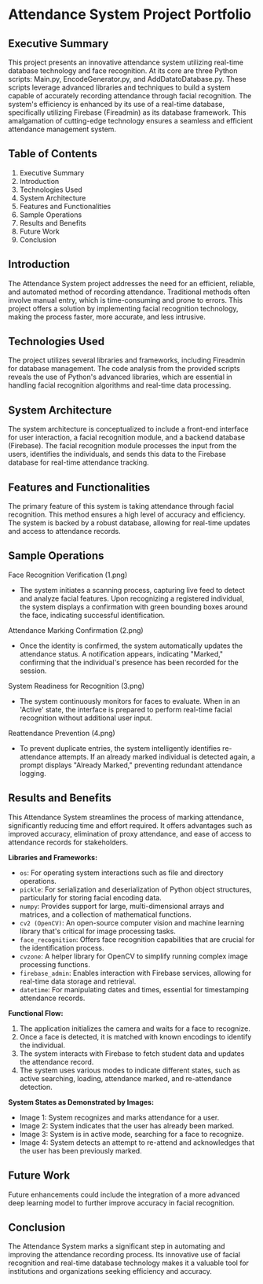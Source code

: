 # Attendance System Project Portfolio
## Executive Summary
This project presents an innovative attendance system utilizing real-time database technology and face recognition. At its core are three Python scripts: Main.py, EncodeGenerator.py, and AddDatatoDatabase.py. These scripts leverage advanced libraries and techniques to build a system capable of accurately recording attendance through facial recognition. The system's efficiency is enhanced by its use of a real-time database, specifically utilizing Firebase (Fireadmin) as its database framework. This amalgamation of cutting-edge technology ensures a seamless and efficient attendance management system.

## Table of Contents
1. Executive Summary
2. Introduction
3. Technologies Used
4. System Architecture
5. Features and Functionalities
6. Sample Operations
7. Results and Benefits
8. Future Work
9. Conclusion

## Introduction
The Attendance System project addresses the need for an efficient, reliable, and automated method of recording attendance. Traditional methods often involve manual entry, which is time-consuming and prone to errors. This project offers a solution by implementing facial recognition technology, making the process faster, more accurate, and less intrusive.

## Technologies Used
The project utilizes several libraries and frameworks, including Fireadmin for database management. The code analysis from the provided scripts reveals the use of Python's advanced libraries, which are essential in handling facial recognition algorithms and real-time data processing.

## System Architecture
The system architecture is conceptualized to include a front-end interface for user interaction, a facial recognition module, and a backend database (Firebase). The facial recognition module processes the input from the users, identifies the individuals, and sends this data to the Firebase database for real-time attendance tracking.

## Features and Functionalities
The primary feature of this system is taking attendance through facial recognition. This method ensures a high level of accuracy and efficiency. The system is backed by a robust database, allowing for real-time updates and access to attendance records.

## Sample Operations
Face Recognition Verification (1.png)
- The system initiates a scanning process, capturing live feed to detect and analyze facial features. Upon recognizing a registered individual, the system displays a confirmation with green bounding boxes around the face, indicating successful identification.

Attendance Marking Confirmation (2.png)
- Once the identity is confirmed, the system automatically updates the attendance status. A notification appears, indicating "Marked," confirming that the individual's presence has been recorded for the session.

System Readiness for Recognition (3.png)
- The system continuously monitors for faces to evaluate. When in an 'Active' state, the interface is prepared to perform real-time facial recognition without additional user input.

Reattendance Prevention (4.png)
- To prevent duplicate entries, the system intelligently identifies re-attendance attempts. If an already marked individual is detected again, a prompt displays "Already Marked," preventing redundant attendance logging.

## Results and Benefits
This Attendance System streamlines the process of marking attendance, significantly reducing time and effort required. It offers advantages such as improved accuracy, elimination of proxy attendance, and ease of access to attendance records for stakeholders.

**Libraries and Frameworks:**
- `os`: For operating system interactions such as file and directory operations.
- `pickle`: For serialization and deserialization of Python object structures, particularly for storing facial encoding data.
- `numpy`: Provides support for large, multi-dimensional arrays and matrices, and a collection of mathematical functions.
- `cv2 (OpenCV)`: An open-source computer vision and machine learning library that's critical for image processing tasks.
- `face_recognition`: Offers face recognition capabilities that are crucial for the identification process.
- `cvzone`: A helper library for OpenCV to simplify running complex image processing functions.
- `firebase_admin`: Enables interaction with Firebase services, allowing for real-time data storage and retrieval.
- `datetime`: For manipulating dates and times, essential for timestamping attendance records.

**Functional Flow:**
1. The application initializes the camera and waits for a face to recognize.
2. Once a face is detected, it is matched with known encodings to identify the individual.
3. The system interacts with Firebase to fetch student data and updates the attendance record.
4. The system uses various modes to indicate different states, such as active searching, loading, attendance marked, and re-attendance detection.

**System States as Demonstrated by Images:**
- Image 1: System recognizes and marks attendance for a user.
- Image 2: System indicates that the user has already been marked.
- Image 3: System is in active mode, searching for a face to recognize.
- Image 4: System detects an attempt to re-attend and acknowledges that the user has been previously marked.





## Future Work
Future enhancements could include the integration of a more advanced deep learning model to further improve accuracy in facial recognition.

## Conclusion
The Attendance System marks a significant step in automating and improving the attendance recording process. Its innovative use of facial recognition and real-time database technology makes it a valuable tool for institutions and organizations seeking efficiency and accuracy.
